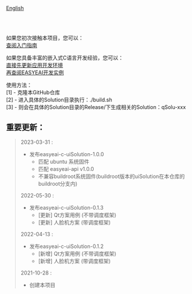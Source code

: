 <br/>
<br/>


[English](README_EN.md)

<br />
<br />

如果您初次接触本项目，您可以：  
[查阅入门指南](https://www.easy-eai.com/document_details/3/133)

如果您具备丰富的嵌入式C语言开发经验，您可以：  
[直接先更新应用开发环境](https://www.easy-eai.com/document_details/3/135)  
[再查阅EASYEAI开发实例](https://www.easy-eai.com/document_details/3/31)


使用方法：  
[1] - 克隆本GitHub仓库   
[2] - 进入具体的Solution目录执行：./build.sh    
[3] - 则会在具体的Solution目录的Release/下生成相关的Solution：qSolu-xxx

重要更新：
---
> 2023-03-31 : 
> * 发布easyeai-c-uiSolution-1.0.0
>   * 匹配 ubuntu 系统固件
>   * 匹配 easyeai-api v1.0.0
>   * 不兼容buildroot系统固件(buildroot版本的uiSolution在本仓库的buildroot分支内)
>
> 2022-05-30 : 
> * 发布easyeai-c-uiSolution-0.1.3
>   * [更新] Qt方案用例 (不带调度框架)
>   * [更新] 人脸机方案 (带调度框架)
>
> 2022-04-13 : 
> * 发布easyeai-c-uiSolution-0.1.2
>   * [新增] Qt方案用例 (不带调度框架)
>   * [新增] 人脸机方案 (带调度框架)
>
> 2021-10-28 : 
> * 创建本项目
